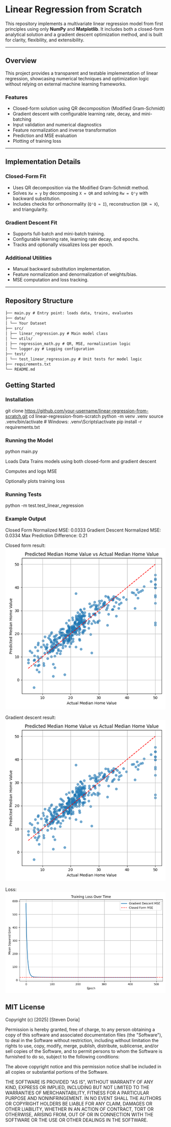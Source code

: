 # Linear Regression from Scratch

This repository implements a multivariate linear regression model from first principles using only **NumPy** and **Matplotlib**. It includes both a closed-form analytical solution and a gradient descent optimization method, and is built for clarity, flexibility, and extensibility.

---

## Overview

This project provides a transparent and testable implementation of linear regression, showcasing numerical techniques and optimization logic without relying on external machine learning frameworks.

### Features

- Closed-form solution using QR decomposition (Modified Gram-Schmidt)
- Gradient descent with configurable learning rate, decay, and mini-batching
- Input validation and numerical diagnostics
- Feature normalization and inverse transformation
- Prediction and MSE evaluation
- Plotting of training loss

---

## Implementation Details

### Closed-Form Fit

- Uses QR decomposition via the Modified Gram-Schmidt method.
- Solves `Xw = y` by decomposing `X = QR` and solving `Rw = Qᵗy` with backward substitution.
- Includes checks for orthonormality (`QᵗQ ≈ I`), reconstruction (`QR ≈ X`), and triangularity.

### Gradient Descent Fit

- Supports full-batch and mini-batch training.
- Configurable learning rate, learning rate decay, and epochs.
- Tracks and optionally visualizes loss per epoch.

### Additional Utilities

- Manual backward substitution implementation.
- Feature normalization and denormalization of weights/bias.
- MSE computation and loss tracking.

---

## Repository Structure
```
├── main.py # Entry point: loads data, trains, evaluates
├── data/
│ └── Your Dataset
├── src/
│ ├── linear_regression.py # Main model class
│ └── utils/
│ ├── regression_math.py # QR, MSE, normalization logic
│ └── logger.py # Logging configuration
├── test/
│ └── test_linear_regression.py # Unit tests for model logic
├── requirements.txt
└── README.md
```
## Getting Started

### Installation

git clone https://github.com/your-username/linear-regression-from-scratch.git
cd linear-regression-from-scratch
python -m venv .venv
source .venv/bin/activate       # Windows: .venv\Scripts\activate
pip install -r requirements.txt

### Running the Model

python main.py

Loads Data
Trains models using both closed-form and gradient descent

Computes and logs MSE

Optionally plots training loss

### Running Tests

python -m test.test_linear_regression

### Example Output

Closed Form Normalized MSE: 0.0333
Gradient Descent Normalized MSE: 0.0334
Max Prediction Difference: 0.21

Closed form result:
![alt text](<sample_docs/Closed Form Results.png>)

Gradient descent result:
![alt text](<sample_docs/Grad Descent Results.png>)

Loss:
![alt text](sample_docs/Loss.png)

## MIT License

Copyright (c) [2025] [Steven Doria]

Permission is hereby granted, free of charge, to any person obtaining a copy
of this software and associated documentation files (the "Software"), to deal
in the Software without restriction, including without limitation the rights
to use, copy, modify, merge, publish, distribute, sublicense, and/or sell
copies of the Software, and to permit persons to whom the Software is
furnished to do so, subject to the following conditions:

The above copyright notice and this permission notice shall be included in all
copies or substantial portions of the Software.

THE SOFTWARE IS PROVIDED "AS IS", WITHOUT WARRANTY OF ANY KIND, EXPRESS OR
IMPLIED, INCLUDING BUT NOT LIMITED TO THE WARRANTIES OF MERCHANTABILITY,
FITNESS FOR A PARTICULAR PURPOSE AND NONINFRINGEMENT. IN NO EVENT SHALL THE
AUTHORS OR COPYRIGHT HOLDERS BE LIABLE FOR ANY CLAIM, DAMAGES OR OTHER
LIABILITY, WHETHER IN AN ACTION OF CONTRACT, TORT OR OTHERWISE, ARISING FROM,
OUT OF OR IN CONNECTION WITH THE SOFTWARE OR THE USE OR OTHER DEALINGS IN THE
SOFTWARE.
